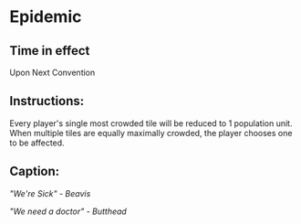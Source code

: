 # Epidemic

## Time in effect

Upon Next Convention

## Instructions:
Every player's single most crowded tile will be reduced to 1 population unit. When multiple tiles are equally maximally crowded, the player chooses one to be affected.

## Caption:
*"We're Sick" - Beavis*

*"We need a doctor" - Butthead*

